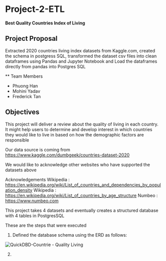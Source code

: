# Project-2-ETL

**Best Quality Countries Index of Living**


## Project Proposal

Extracted 2020 countries living index datasets from Kaggle.com, created the schema in postgress SQL, transformed the dataset csv files into clean dataframes using Pandas and Jupyter Notebook and Load the dataframes directly from pandas into Postgres SQL


** Team Members

- Phuong Han 
- Mohini Yadav 
- Frederick Tan

## Objectives

This project will deliver a review about the quality of living in each country. It might help users to determine and develop interest in which countries they would like to live in based on how the demographic factors are responsible

Our data source is coming from
https://www.kaggle.com/dumbgeek/countries-dataset-2020

We would like to acknowledge other websites who have supported the datasets above

Acknowledgements
Wikipedia : https://en.wikipedia.org/wiki/List_of_countries_and_dependencies_by_population_density
Wikipedia : https://en.wikipedia.org/wiki/List_of_countries_by_age_structure
Numbeo : https://www.numbeo.com

This project takes 4 datasets and eventually creates a structured database with 4 tables in PostgresSQL

These are the steps that were executed

1. Defined the database schema using the ERD as follows:

![QuickDBD-Countrie - Quality Living](https://user-images.githubusercontent.com/83207549/128088566-6634d1af-4bbf-4b9e-b943-e8b4a19fbe3b.png)

2.

